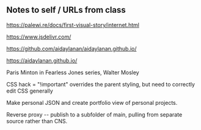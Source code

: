 ## Notes to self / URLs from class

https://palewi.re/docs/first-visual-story/internet.html

https://www.jsdelivr.com/

https://github.com/aidaylanan/aidaylanan.github.io/

https://aidaylanan.github.io/

Paris Minton in Fearless Jones series, Walter Mosley

CSS hack = "!important" overrides the parent styling, but need to correctly edit CSS generally

Make personal JSON and create portfolio view of personal projects. 

Reverse proxy -- publish to a subfolder of main, pulling from separate source rather than CNS. 

